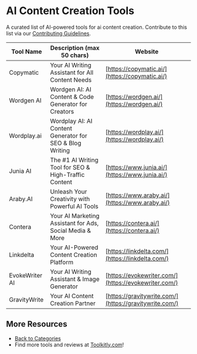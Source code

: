 # AI Content Creation Tools

A curated list of AI-powered tools for ai content creation. Contribute to this list via our [Contributing Guidelines](https://github.com/ToolkitlyAI/awesome-ai-tools/blob/master/CONTRIBUTING.md).

| Tool Name | Description (max 50 chars) | Website |
|-----------|----------------------------|---------|
| Copymatic | Your AI Writing Assistant for All Content Needs | [https://copymatic.ai/](https://copymatic.ai/) |
| Wordgen AI | Wordgen AI: AI Content & Code Generator for Creators | [https://wordgen.ai/](https://wordgen.ai/) |
| Wordplay.ai | Wordplay AI: AI Content Generator for SEO & Blog Writing | [https://wordplay.ai/](https://wordplay.ai/) |
| Junia AI | The #1 AI Writing Tool for SEO & High-Traffic Content | [https://www.junia.ai/](https://www.junia.ai/) |
| Araby.AI | Unleash Your Creativity with Powerful AI Tools | [https://www.araby.ai/](https://www.araby.ai/) |
| Contera | Your AI Marketing Assistant for Ads, Social Media & More | [https://contera.ai/](https://contera.ai/) |
| Linkdelta | Your AI-Powered Content Creation Platform | [https://linkdelta.com/](https://linkdelta.com/) |
| EvokeWriter AI | Your AI Writing Assistant & Image Generator | [https://evokewriter.com/](https://evokewriter.com/) |
| GravityWrite | Your AI Content Creation Partner | [https://gravitywrite.com/](https://gravitywrite.com/) |

## More Resources
- [Back to Categories](https://github.com/ToolkitlyAI/awesome-ai-tools/blob/master/README.md)
- Find more tools and reviews at [Toolkitly.com](https://toolkitly.com)!
